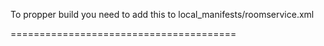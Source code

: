 To propper build you need to add this to 
local_manifests/roomservice.xml

=======================================

<?xml version="1.0" encoding="UTF-8"?>
<manifest>
  <project name="XPerience-AOSP-Lollipop/android_vendor_asus_grouper" path="dvendor/asus/grouper" remote="github" />
  <project name="XPerience-AOSP-Lollipop/android_vendor_broadcom_grouper" path="vendor/broadcom/grouper" remote="github" />
  <project name="XPerience-AOSP-Lollipop/android_vendor_elan_grouper" path="vendor/elan/grouper" remote="github" />
  <project name="XPerience-AOSP-Lollipop/android_vendor_invensense_grouper" path="vendor/invensense/grouper" remote="github" />
  <project name="XPerience-AOSP-Lollipop/android_vendor_nxp_grouper" path="vendor/nxp/grouper" remote="github" />
  <project name="XPerience-AOSP-Lollipop/android_vendor_nvidia_grouper" path="vendor/nvidia/grouper" remote="github" />
  <project name="XPerience-AOSP-Lollipop/android_vendor_widevine_grouper" path="vendor/widevine/grouper" remote="github" />
</manifest>


